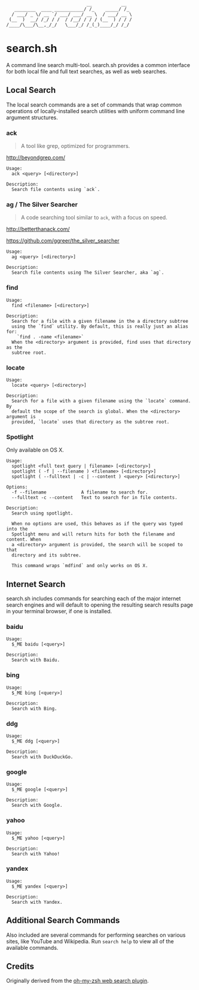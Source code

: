 ```
                              __           __
   ________  ____ ___________/ /_    _____/ /_
  / ___/ _ \/ __ `/ ___/ ___/ __ \  / ___/ __ \
 (__  )  __/ /_/ / /  / /__/ / / / (__  ) / / /
/____/\___/\__,_/_/   \___/_/ /_(_)____/_/ /_/
```

# search.sh

A command line search multi-tool. search.sh provides a common interface
for both local file and full text searches, as well as web searches.

## Local Search

The local search commands are a set of commands that wrap common
operations of locally-installed search utilities with uniform command
line argument structures.

### ack

> A tool like grep, optimized for programmers.

http://beyondgrep.com/

```
Usage:
  ack <query> [<directory>]

Description:
  Search file contents using `ack`.
```

### ag / The Silver Searcher

> A code searching tool similar to `ack`, with a focus on speed.

http://betterthanack.com/

https://github.com/ggreer/the_silver_searcher

```
Usage:
  ag <query> [<directory>]

Description:
  Search file contents using The Silver Searcher, aka `ag`.
```

### find

```
Usage:
  find <filename> [<directory>]

Description:
  Search for a file with a given filename in the a directory subtree
  using the `find` utility. By default, this is really just an alias for:
    `find . -name <filename>`
  When the <directory> argument is provided, find uses that directory as the
  subtree root.
```

### locate

```
Usage:
  locate <query> [<directory>]

Description:
  Search for a file with a given filename using the `locate` command. By
  default the scope of the search is global. When the <directory> argument is
  provided, `locate` uses that directory as the subtree root.
```

### Spotlight

Only available on OS X.

```
Usage:
  spotlight <full text query | filename> [<directory>]
  spotlight ( -f | --filename ) <filename> [<directory>]
  spotlight ( --fulltext | -c | --content ) <query> [<directory>]

Options:
  -f --filename             A filename to search for.
  --fulltext -c --content   Text to search for in file contents.

Description:
  Search using spotlight.

  When no options are used, this behaves as if the query was typed into the
  Spotlight menu and will return hits for both the filename and content. When
  a <directory> argument is provided, the search will be scoped to that
  directory and its subtree.

  This command wraps `mdfind` and only works on OS X.
```

## Internet Search

search.sh includes commands for searching each of the major internet
search engines and will default to opening the resulting search results
page in your terminal browser, if one is installed.

### baidu

```
Usage:
  $_ME baidu [<query>]

Description:
  Search with Baidu.
```

### bing

```
Usage:
  $_ME bing [<query>]

Description:
  Search with Bing.
```

### ddg

```
Usage:
  $_ME ddg [<query>]

Description:
  Search with DuckDuckGo.
```

### google

```
Usage:
  $_ME google [<query>]

Description:
  Search with Google.
```

### yahoo

```
Usage:
  $_ME yahoo [<query>]

Description:
  Search with Yahoo!
```

### yandex

```
Usage:
  $_ME yandex [<query>]

Description:
  Search with Yandex.
```

## Additional Search Commands

Also included are several commands for performing searches on various
sites, like YouTube and Wikipedia. Run `search help` to view all of the
available commands.

## Credits

Originally derived from the
[oh-my-zsh web search
plugin](http://git.io/oh-my-zsh-web-search-plugin).

